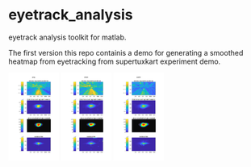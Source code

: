 # eyetrack_analysis
eyetrack analysis toolkit for matlab.

The first version this repo containis a demo for generating a smoothed heatmap from eyetracking from supertuxkart experiment demo.

<p float="left">
  <img src="output/demo_figure_play.png" width="100" />
  <img src="output/demo_figure_sham.png" width="100" /> 
  <img src="output/demo_figure_watch.png" width="100" />
</p>


